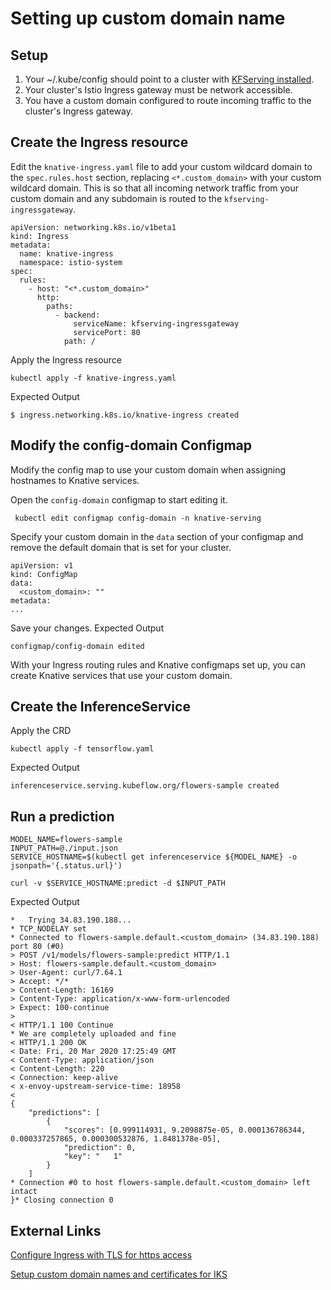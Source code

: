 # Setting up custom domain name

## Setup

1. Your ~/.kube/config should point to a cluster with [KFServing installed](https://github.com/kubeflow/kfserving/blob/master/docs/DEVELOPER_GUIDE.md#deploy-kfserving).
2. Your cluster's Istio Ingress gateway must be network accessible.
3. You have a custom domain configured to route incoming traffic to the cluster's Ingress gateway.

## Create the Ingress resource

Edit the `knative-ingress.yaml` file to add your custom wildcard domain to the `spec.rules.host` section, replacing `<*.custom_domain>` with your custom wildcard domain. This is so that all incoming network traffic from your custom domain and any subdomain is routed to the `kfserving-ingressgateway`.

```
apiVersion: networking.k8s.io/v1beta1
kind: Ingress
metadata:
  name: knative-ingress
  namespace: istio-system
spec:
  rules:
    - host: "<*.custom_domain>"
      http:
        paths:
          - backend:
              serviceName: kfserving-ingressgateway
              servicePort: 80
            path: /
```

Apply the Ingress resource

```
kubectl apply -f knative-ingress.yaml
```

Expected Output

```
$ ingress.networking.k8s.io/knative-ingress created
```

## Modify the config-domain Configmap

Modify the config map to use your custom domain when assigning hostnames to Knative services.

Open the `config-domain` configmap to start editing it.

```
 kubectl edit configmap config-domain -n knative-serving
```

Specify your custom domain in the `data` section of your configmap and remove the default domain that is set for your cluster.

```
apiVersion: v1
kind: ConfigMap
data:
  <custom_domain>: ""
metadata:
...
```

Save your changes. Expected Output

```
configmap/config-domain edited
```

With your Ingress routing rules and Knative configmaps set up, you can create Knative services that use your custom domain.

## Create the InferenceService

Apply the CRD

```
kubectl apply -f tensorflow.yaml
```

Expected Output

```
inferenceservice.serving.kubeflow.org/flowers-sample created
```

## Run a prediction

```
MODEL_NAME=flowers-sample
INPUT_PATH=@./input.json
SERVICE_HOSTNAME=$(kubectl get inferenceservice ${MODEL_NAME} -o jsonpath='{.status.url}')

curl -v $SERVICE_HOSTNAME:predict -d $INPUT_PATH
```

Expected Output

```
*   Trying 34.83.190.188...
* TCP_NODELAY set
* Connected to flowers-sample.default.<custom_domain> (34.83.190.188) port 80 (#0)
> POST /v1/models/flowers-sample:predict HTTP/1.1
> Host: flowers-sample.default.<custom_domain>
> User-Agent: curl/7.64.1
> Accept: */*
> Content-Length: 16169
> Content-Type: application/x-www-form-urlencoded
> Expect: 100-continue
>
< HTTP/1.1 100 Continue
* We are completely uploaded and fine
< HTTP/1.1 200 OK
< Date: Fri, 20 Mar 2020 17:25:49 GMT
< Content-Type: application/json
< Content-Length: 220
< Connection: keep-alive
< x-envoy-upstream-service-time: 18958
<
{
    "predictions": [
        {
            "scores": [0.999114931, 9.2098875e-05, 0.000136786344, 0.000337257865, 0.000300532876, 1.8481378e-05],
            "prediction": 0,
            "key": "   1"
        }
    ]
* Connection #0 to host flowers-sample.default.<custom_domain> left intact
}* Closing connection 0
```

## External Links

[Configure Ingress with TLS for https access](https://kubernetes.io/docs/concepts/services-networking/ingress/#tls)

[Setup custom domain names and certificates for IKS](https://cloud.ibm.com/docs/containers?topic=containers-serverless-apps-knative#knative-custom-domain-tls)
